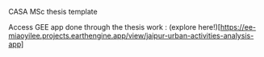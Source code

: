 CASA MSc thesis template 

Access GEE app done through the thesis work : (explore here!)[https://ee-miaoyilee.projects.earthengine.app/view/jaipur-urban-activities-analysis-app]
